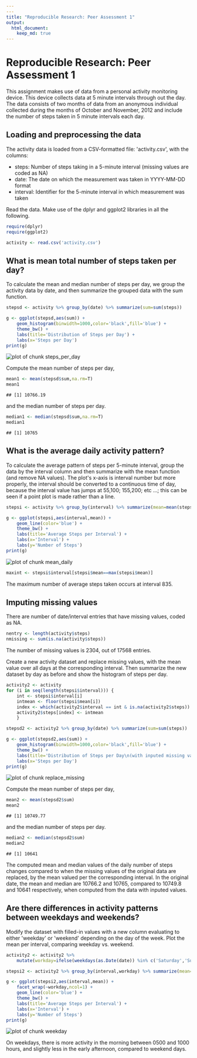 ```yaml
---
---
title: "Reproducible Research: Peer Assessment 1"
output: 
  html_document:
    keep_md: true
---
```


# Reproducible Research: Peer Assessment 1

This assignment makes use of data from a personal activity monitoring device. This device collects data at 5 minute intervals through out the day. The data consists of two months of data from an anonymous individual collected during the months of October and November, 2012 and include the number of steps taken in 5 minute intervals each day.

## Loading and preprocessing the data

The activity data is loaded from a CSV-formatted file: 'activity.csv', with the columns:

* steps: Number of steps taking in a 5-minute interval (missing values are coded as NA)
* date: The date on which the measurement was taken in YYYY-MM-DD format
* interval: Identifier for the 5-minute interval in which measurement was taken

Read the data. Make use of the dplyr and ggplot2 libraries in all the following.


```r
require(dplyr)
require(ggplot2)

activity <- read.csv('activity.csv')
```

## What is mean total number of steps taken per day?

To calculate the mean and median number of steps per day, we group the activity data by date, and then summarize the grouped data with the sum function.


```r
stepsd <- activity %>% group_by(date) %>% summarize(sum=sum(steps))

g <- ggplot(stepsd,aes(sum)) +
    geom_histogram(binwidth=1000,color='black',fill='blue') +
    theme_bw() +
    labs(title='Distribution of Steps per Day') +
    labs(x='Steps per Day')
print(g)
```

![plot of chunk steps_per_day](figure/steps_per_day-1.png) 

Compute the mean number of steps per day,


```r
mean1 <- mean(stepsd$sum,na.rm=T)
mean1
```

```
## [1] 10766.19
```

and the median number of steps per day.


```r
median1 <- median(stepsd$sum,na.rm=T)
median1
```

```
## [1] 10765
```

## What is the average daily activity pattern?

To calculate the average pattern of steps per 5-minute interval, group the data by the interval column and then summarize with the mean function (and remove NA values). The plot's x-axis is interval number but more properly, the interval should be converted to a continuous time of day, because the interval value has jumps at 55,100; 155,200; etc ...; this can be seen if a point plot is made rather than a line.


```r
stepsi <- activity %>% group_by(interval) %>% summarize(mean=mean(steps,na.rm=TRUE))

g <- ggplot(stepsi,aes(interval,mean)) +
    geom_line(color='blue') +
    theme_bw() +
    labs(title='Average Steps per Interval') +
    labs(x='Interval') +
    labs(y='Number of Steps')
print(g)
```

![plot of chunk mean_daily](figure/mean_daily-1.png) 


```r
maxint <- stepsi$interval[stepsi$mean==max(stepsi$mean)]
```

The maximum number of average steps taken occurs at interval 835.


## Imputing missing values

There are number of date/interval entries that have missing values, coded as NA.


```r
nentry <- length(activity$steps)
nmissing <- sum(is.na(activity$steps))
```

The number of missing values is 2304, out of 17568 entries.

Create a new activity dataset and replace missing values, with the mean value over all days at the corresponding interval. Then summarize the new dataset by day as before and show the histogram of steps per day.


```r
activity2 <- activity
for (i in seq(length(stepsi$interval))) {
    int <- stepsi$interval[i]
    intmean <- floor(stepsi$mean[i])
    index <- which(activity2$interval == int & is.na(activity2$steps))
    activity2$steps[index] <- intmean
    }

stepsd2 <- activity2 %>% group_by(date) %>% summarize(sum=sum(steps))

g <- ggplot(stepsd2,aes(sum)) +
    geom_histogram(binwidth=1000,color='black',fill='blue') +
    theme_bw() +
    labs(title='Distribution of Steps per Day\n(with inputed missing values)') +
    labs(x='Steps per Day')
print(g)
```

![plot of chunk replace_missing](figure/replace_missing-1.png) 

Compute the mean number of steps per day,


```r
mean2 <- mean(stepsd2$sum)
mean2
```

```
## [1] 10749.77
```

and the median number of steps per day.


```r
median2 <- median(stepsd2$sum)
median2
```

```
## [1] 10641
```

The computed mean and median values of the daily number of steps changes compared to when the missing values of the original data are replaced, by the mean valued per the corresponding interval. In the original date, the mean and median are 10766.2 and 10765, compared to 10749.8 and 10641 respectively,  when computed from the data with inputed values.


## Are there differences in activity patterns between weekdays and weekends?

Modify the dataset with filled-in values with a new column evaluating to either 'weekday' or 'weekend' depending on the day of the week. Plot the mean per interval, comparing weekday vs. weekend.


```r
activity2 <- activity2 %>%
    mutate(workday=ifelse(weekdays(as.Date(date)) %in% c('Saturday','Sunday'),'weekend','weekday'))

stepsi2 <- activity2 %>% group_by(interval,workday) %>% summarize(mean=mean(steps))

g <- ggplot(stepsi2,aes(interval,mean)) +
    facet_wrap(~workday,ncol=1) +
    geom_line(color='blue') +
    theme_bw() +
    labs(title='Average Steps per Interval') +
    labs(x='Interval') +
    labs(y='Number of Steps')
print(g)
```

![plot of chunk weekday](figure/weekday-1.png) 

On weekdays, there is more activity in the morning between 0500 and 1000 hours, and slightly less in the early afternoon, compared to weekend days.
